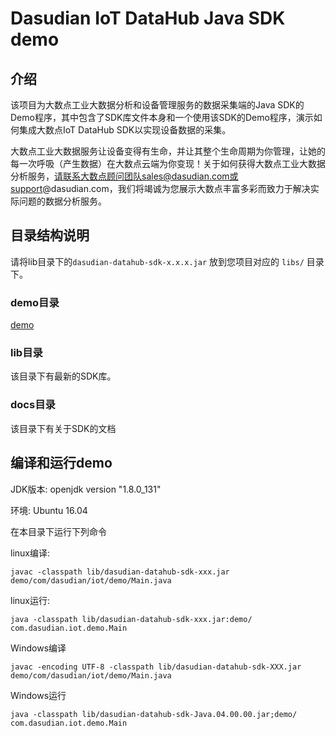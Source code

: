 # Dasudian IoT DataHub Java SDK demo

## 介绍

该项目为大数点工业大数据分析和设备管理服务的数据采集端的Java SDK的Demo程序，其中包含了SDK库文件本身和一个使用该SDK的Demo程序，演示如何集成大数点IoT DataHub SDK以实现设备数据的采集。

大数点工业大数据服务让设备变得有生命，并让其整个生命周期为你管理，让她的每一次呼吸（产生数据）在大数点云端为你变现！关于如何获得大数点工业大数据分析服务，请联系大数点顾问团队sales@dasudian.com或support@dasudian.com，我们将竭诚为您展示大数点丰富多彩而致力于解决实际问题的数据分析服务。

## 目录结构说明
请将lib目录下的`dasudian-datahub-sdk-x.x.x.jar` 放到您项目对应的 `libs/` 目录下。

### demo目录

[demo](./demo/com/dasudian/iot/demo/Main.java)


### lib目录
该目录下有最新的SDK库。

### docs目录
该目录下有关于SDK的文档

## 编译和运行demo

JDK版本: openjdk version "1.8.0_131"

环境: Ubuntu 16.04

在本目录下运行下列命令

linux编译:

```
javac -classpath lib/dasudian-datahub-sdk-xxx.jar demo/com/dasudian/iot/demo/Main.java
```

linux运行:

```
java -classpath lib/dasudian-datahub-sdk-xxx.jar:demo/ com.dasudian.iot.demo.Main
```

Windows编译

```
javac -encoding UTF-8 -classpath lib/dasudian-datahub-sdk-XXX.jar demo/com/dasudian/iot/demo/Main.java
```

Windows运行

```
java -classpath lib/dasudian-datahub-sdk-Java.04.00.00.jar;demo/ com.dasudian.iot.demo.Main
```
